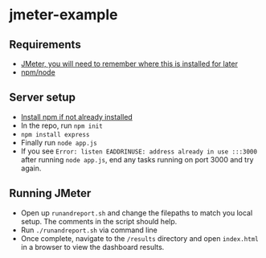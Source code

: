 # jmeter-example

## Requirements

 - [JMeter, you will need to remember where this is installed for later](https://jmeter.apache.org/download_jmeter.cgi)
 - [npm/node](https://docs.npmjs.com/downloading-and-installing-node-js-and-npm)

## Server setup

 - [Install npm if not already installed](https://docs.npmjs.com/downloading-and-installing-node-js-and-npm)
 - In the repo, run `npm init`
 - `npm install express`
 - Finally run `node app.js`
 - If you see `Error: listen EADDRINUSE: address already in use :::3000` after running `node app.js`, end any tasks running on port 3000 and try again.

## Running JMeter

 - Open up `runandreport.sh` and change the filepaths to match you local setup. The comments in the script should help.
 - Run `./runandreport.sh` via command line
 - Once complete, navigate to the `/results` directory and open `index.html` in a browser to view the dashboard results.
